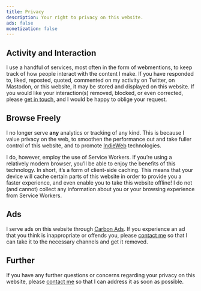 ```yaml
---
title: Privacy
description: Your right to privacy on this website.
ads: false
monetization: false
---
```


## Activity and Interaction

I use a handful of services, most often in the form of webmentions, to keep track of how people interact with the content I make. If you have responded to, liked, reposted, quoted, commented on my activity on Twitter, on Mastodon, or this website, it may be stored and displayed on this website. If you would like your interaction(s) removed, blocked, or even corrected, please [get in touch](/about/#contact), and I would be happy to oblige your request.

## Browse Freely

I no longer serve **any** analytics or tracking of any kind. This is because I value privacy on the web, to smoothen the performance out and take fuller control of this website, and to promote [IndieWeb](https://indieweb.org) technologies.

I do, however, employ the use of Service Workers. If you’re using a relatively modern browser, you’ll be able to enjoy the benefits of this technology. In short, it’s a form of client-side caching. This means that your device will cache certain parts of this website in order to provide you a faster experience, and even enable you to take this website offline! I do not (and cannot) collect any information about you or your browsing experience from Service Workers.

## Ads

I serve ads on this website through [Carbon Ads](https://www.carbonads.net/). If you experience an ad that you think is inappropriate or offends you, please [contact me](/about/#contact) so that I can take it to the necessary channels and get it removed.

## Further

If you have any further questions or concerns regarding your privacy on this website, please [contact me](/about/#contact) so that I can address it as soon as possible.
